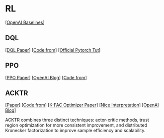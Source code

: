 # RL
[[OpenAI Baselines](https://github.com/openai/baselines)]

## DQL
[[DQL Paper](https://www.cs.toronto.edu/~vmnih/docs/dqn.pdf)]
[[Code from](https://github.com/higgsfield/RL-Adventure)]
[[Official Pytorch Tut](https://pytorch.org/tutorials/intermediate/reinforcement_q_learning.html)]
## PPO
[[PPO Paper](https://arxiv.org/pdf/1707.06347.pdf)]
[[OpenAI Blog](https://blog.openai.com/openai-baselines-ppo/)]
[[Code from](https://github.com/higgsfield/RL-Adventure-2)]

## ACKTR
[[Paper](https://arxiv.org/pdf/1708.05144.pdf)]
[[Code from](https://github.com/ikostrikov/pytorch-a2c-ppo-acktr)]
[[K-FAC Optimizer Paper](https://arxiv.org/pdf/1503.05671.pdf)]
[[Nice Interpretation](https://medium.com/@yaroslavvb/optimizing-deeper-networks-with-kfac-in-pytorch-4004adcba1b0)]
[[OpenAI Blog](https://blog.openai.com/baselines-acktr-a2c/)]

ACKTR combines three distinct techniques: actor-critic methods, trust region optimization for more consistent improvement, and distributed Kronecker factorization to improve sample efficiency and scalability.
